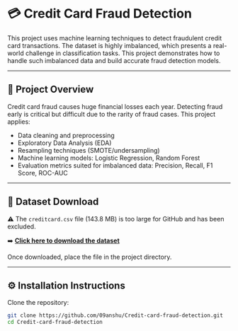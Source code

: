 # 💳 Credit Card Fraud Detection

This project uses machine learning techniques to detect fraudulent credit card transactions. The dataset is highly imbalanced, which presents a real-world challenge in classification tasks. This project demonstrates how to handle such imbalanced data and build accurate fraud detection models.

---

## 🧠 Project Overview

Credit card fraud causes huge financial losses each year. Detecting fraud early is critical but difficult due to the rarity of fraud cases. This project applies:
- Data cleaning and preprocessing
- Exploratory Data Analysis (EDA)
- Resampling techniques (SMOTE/undersampling)
- Machine learning models: Logistic Regression, Random Forest
- Evaluation metrics suited for imbalanced data: Precision, Recall, F1 Score, ROC-AUC

---

## 💾 Dataset Download

⚠️ The `creditcard.csv` file (143.8 MB) is too large for GitHub and has been excluded.

➡️ **[Click here to download the dataset]([https://drive.google.com/file/d/your_file_id/view?usp=sharing](https://drive.google.com/file/d/1B-bSsmOn7WhnuX_J35ll24cZ-4pbfFCI/view?usp=sharing))**  


Once downloaded, place the file in the project directory.

---

## ⚙️ Installation Instructions

Clone the repository:

```bash
git clone https://github.com/09anshu/Credit-card-fraud-detection.git
cd Credit-card-fraud-detection
